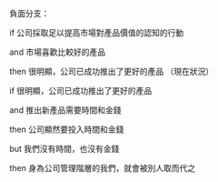 負面分支：

if 公司採取足以提高市場對產品價值的認知的行動

and 市場喜歡比較好的產品

then 很明顯，公司已成功推出了更好的產品 （現在狀況）



if 很明顯，公司已成功推出了更好的產品

and 推出新產品需要時間和金錢

then 公司顯然要投入時間和金錢

but 我們沒有時間，也沒有金錢

then 身為公司管理階層的我們，就會被別人取而代之